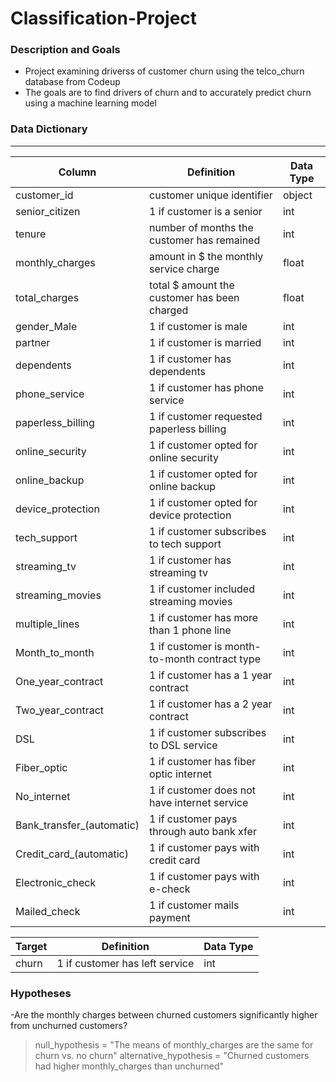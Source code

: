 # Classification-Project

### Description and Goals
- Project examining driverss of customer churn using the telco_churn database from Codeup
- The goals are to find drivers of churn and to accurately predict churn using a machine learning model

### Data Dictionary
---
| Column | Definition | Data Type |
| ----- | ----- | ----- |
|customer_id| customer unique identifier | object |
|senior_citizen| 1 if customer is a senior| int|
|tenure| number of months the customer has remained| int|
|monthly_charges| amount in $ the monthly service charge| float|
|total_charges | total $ amount the customer has been charged| float|
|gender_Male| 1 if customer is male| int|
|partner| 1 if customer is married| int|
|dependents| 1 if customer has dependents| int|
|phone_service| 1 if customer has phone service| int|
|paperless_billing| 1 if customer requested paperless billing| int|
|online_security| 1 if customer opted for online security|int|
|online_backup| 1 if customer opted for online backup|int|
|device_protection| 1 if customer opted for device protection| int|
|tech_support| 1 if customer subscribes to tech support| int|
|streaming_tv| 1 if customer has streaming tv| int|
|streaming_movies| 1 if customer included streaming movies| int|
|multiple_lines| 1 if customer has more than 1 phone line| int|
|Month_to_month| 1 if customer is month-to-month contract type| int|
|One_year_contract| 1 if customer has a 1 year contract| int|
|Two_year_contract| 1 if customer has a 2 year contract| int|
|DSL| 1 if customer subscribes to DSL service| int|
|Fiber_optic| 1 if customer has fiber optic internet| int|
|No_internet| 1 if customer does not have internet service| int|
|Bank_transfer_(automatic)| 1 if customer pays through auto bank xfer|int|
|Credit_card_(automatic)|1 if customer pays with credit card|int|
|Electronic_check| 1 if customer pays with e-check|int|
|Mailed_check| 1 if customer mails payment|int|


| Target | Definition | Data Type |
| ----- | ----- | ----- |
|churn|1 if customer has left service| int |

### Hypotheses
-Are the monthly charges between churned customers significantly higher from unchurned customers?
>null_hypothesis = "The means of monthly_charges are the same for churn vs. no churn"
>alternative_hypothesis = "Churned customers had higher monthly_charges than unchurned"

